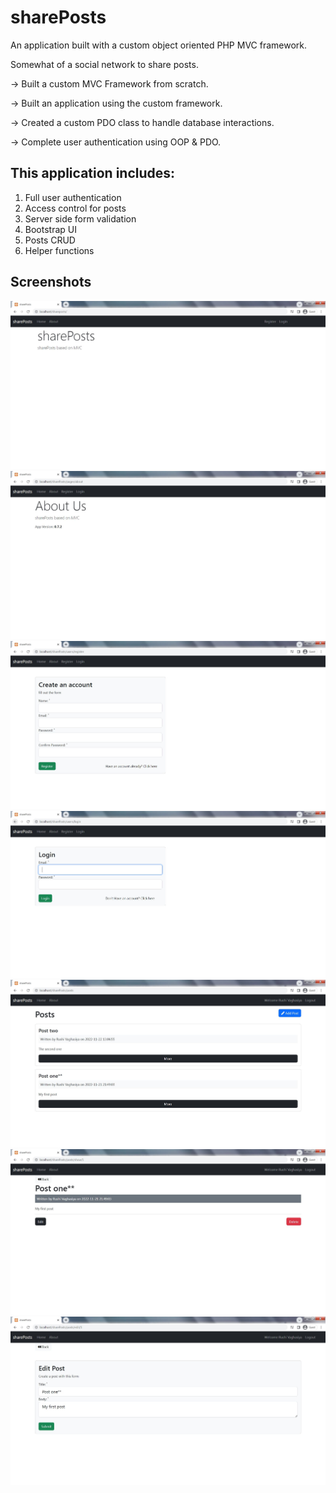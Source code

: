 # **sharePosts**

An application built with a custom object oriented PHP MVC framework.

Somewhat of a social network to share posts.



-> Built a custom MVC Framework from scratch.

-> Built an application using the custom framework.

-> Created a custom PDO class to handle database interactions.

-> Complete user authentication using OOP & PDO.



## This application includes:
1. Full user authentication
2. Access control for posts
3. Server side form validation
4. Bootstrap UI
5. Posts CRUD
6. Helper functions

## Screenshots

![HomePage](screenshots/1.JPG?raw=true)
![](screenshots/2.JPG?raw=true)
![](screenshots/3.JPG?raw=true)
![](screenshots/4.JPG?raw=true)
![](screenshots/5.JPG?raw=true)
![](screenshots/6.JPG?raw=true)
![](screenshots/7.JPG?raw=true)
